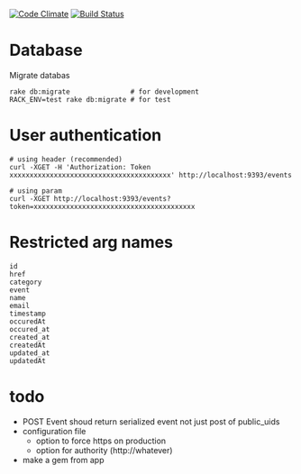 [![Code Climate](https://codeclimate.com/github/equivalent/sendgrid_event_webhook_collector/badges/gpa.svg)](https://codeclimate.com/github/equivalent/sendgrid_event_webhook_collector)
[![Build Status](https://travis-ci.org/equivalent/sendgrid_event_webhook_collector.svg)](https://travis-ci.org/equivalent/sendgrid_event_webhook_collector)

# Database

Migrate databas

```
rake db:migrate               # for development
RACK_ENV=test rake db:migrate # for test
```

# User authentication

```
# using header (recommended)
curl -XGET -H 'Authorization: Token xxxxxxxxxxxxxxxxxxxxxxxxxxxxxxxxxxxxxxxx' http://localhost:9393/events

# using param
curl -XGET http://localhost:9393/events?token=xxxxxxxxxxxxxxxxxxxxxxxxxxxxxxxxxxxxxxxx
```

# Restricted arg names

```
id
href
category
event
name
email
timestamp
occuredAt
occured_at
created_at
createdAt
updated_at
updatedAt
```

# todo

* POST Event shoud return serialized event not just post of public_uids
* configuration file
  * option to force https on production
  * option for authority (http://whatever)
* make a gem from app
